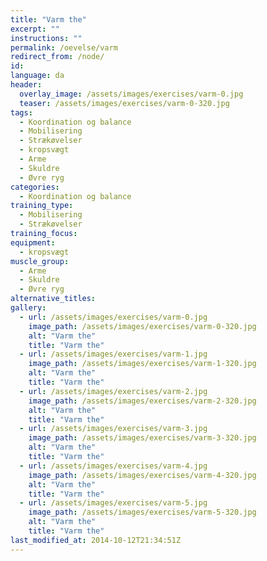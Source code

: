 ```yaml
---
title: "Varm the"
excerpt: ""
instructions: ""
permalink: /oevelse/varm
redirect_from: /node/
id: 
language: da
header:
  overlay_image: /assets/images/exercises/varm-0.jpg
  teaser: /assets/images/exercises/varm-0-320.jpg
tags:
  - Koordination og balance
  - Mobilisering
  - Strækøvelser
  - kropsvægt
  - Arme
  - Skuldre
  - Øvre ryg
categories:
  - Koordination og balance
training_type: 
  - Mobilisering
  - Strækøvelser
training_focus: 
equipment:
  - kropsvægt
muscle_group:
  - Arme
  - Skuldre
  - Øvre ryg
alternative_titles:
gallery:
  - url: /assets/images/exercises/varm-0.jpg
    image_path: /assets/images/exercises/varm-0-320.jpg
    alt: "Varm the"
    title: "Varm the"
  - url: /assets/images/exercises/varm-1.jpg
    image_path: /assets/images/exercises/varm-1-320.jpg
    alt: "Varm the"
    title: "Varm the"
  - url: /assets/images/exercises/varm-2.jpg
    image_path: /assets/images/exercises/varm-2-320.jpg
    alt: "Varm the"
    title: "Varm the"
  - url: /assets/images/exercises/varm-3.jpg
    image_path: /assets/images/exercises/varm-3-320.jpg
    alt: "Varm the"
    title: "Varm the"
  - url: /assets/images/exercises/varm-4.jpg
    image_path: /assets/images/exercises/varm-4-320.jpg
    alt: "Varm the"
    title: "Varm the"
  - url: /assets/images/exercises/varm-5.jpg
    image_path: /assets/images/exercises/varm-5-320.jpg
    alt: "Varm the"
    title: "Varm the"
last_modified_at: 2014-10-12T21:34:51Z
---
```



